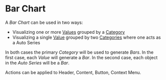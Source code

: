 # Bar Chart

A *Bar Chart* can be used in two ways:
* Visualizing one or more [Values](../concepts/index.md) grouped by a [Category](../concepts/index.md)
* Visualizing a single [Value](../concepts/index.md) grouped by two [Categories](../concepts/index.md) where one acts as a Auto Series

In both cases the primary *Category* will be used to generate *Bars*. 
In the first case, each *Value* will generate a *Bar*.
In the second case, each object in the *Auto Series* will be a *Bar*.

Actions can be applied to Header, Content, Button, Context Menu. 